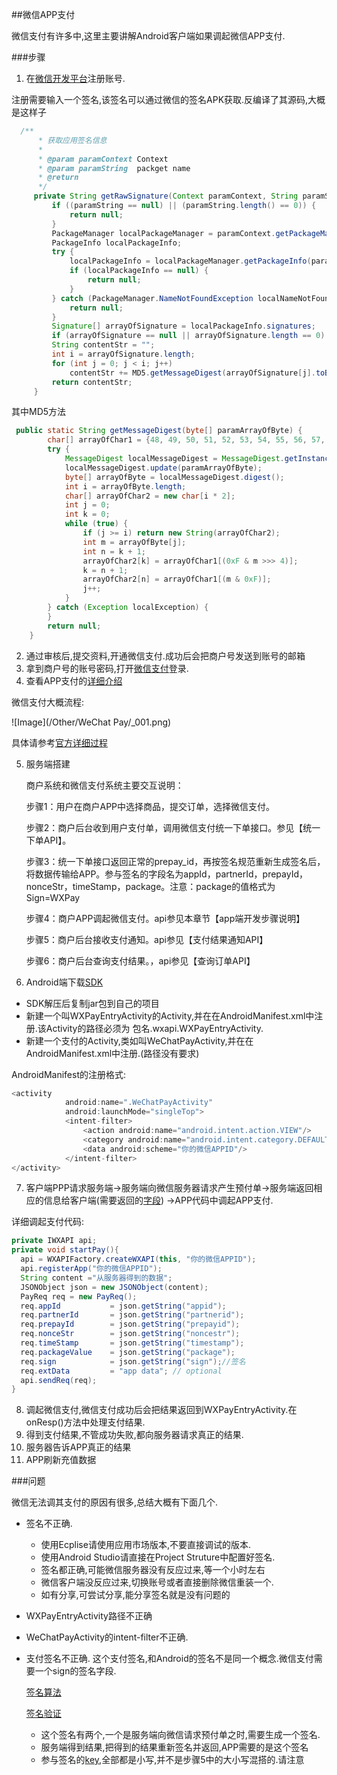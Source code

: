 ##微信APP支付

微信支付有许多中,这里主要讲解Android客户端如果调起微信APP支付.

###步骤
1. 在[微信开发平台](https://open.weixin.qq.com/)注册账号.

 注册需要输入一个签名,该签名可以通过微信的签名APK获取.反编译了其源码,大概是这样子

 ```java
   /**
       * 获取应用签名信息
       *
       * @param paramContext Context
       * @param paramString  packget name
       * @return
       */
      private String getRawSignature(Context paramContext, String paramString) {
          if ((paramString == null) || (paramString.length() == 0)) {
              return null;
          }
          PackageManager localPackageManager = paramContext.getPackageManager();
          PackageInfo localPackageInfo;
          try {
              localPackageInfo = localPackageManager.getPackageInfo(paramString, 64);
              if (localPackageInfo == null) {
                  return null;
              }
          } catch (PackageManager.NameNotFoundException localNameNotFoundException) {
              return null;
          }
          Signature[] arrayOfSignature = localPackageInfo.signatures;
          if (arrayOfSignature == null || arrayOfSignature.length == 0) return null;
          String contentStr = "";
          int i = arrayOfSignature.length;
          for (int j = 0; j < i; j++)
              contentStr += MD5.getMessageDigest(arrayOfSignature[j].toByteArray());
          return contentStr;
      }
  ```
  其中MD5方法
  ```java
   public static String getMessageDigest(byte[] paramArrayOfByte) {
          char[] arrayOfChar1 = {48, 49, 50, 51, 52, 53, 54, 55, 56, 57, 97, 98, 99, 100, 101, 102};
          try {
              MessageDigest localMessageDigest = MessageDigest.getInstance("MD5");
              localMessageDigest.update(paramArrayOfByte);
              byte[] arrayOfByte = localMessageDigest.digest();
              int i = arrayOfByte.length;
              char[] arrayOfChar2 = new char[i * 2];
              int j = 0;
              int k = 0;
              while (true) {
                  if (j >= i) return new String(arrayOfChar2);
                  int m = arrayOfByte[j];
                  int n = k + 1;
                  arrayOfChar2[k] = arrayOfChar1[(0xF & m >>> 4)];
                  k = n + 1;
                  arrayOfChar2[n] = arrayOfChar1[(m & 0xF)];
                  j++;
              }
          } catch (Exception localException) {
          }
          return null;
      }
  ```

2. 通过审核后,提交资料,开通微信支付.成功后会把商户号发送到账号的邮箱
3. 拿到商户号的账号密码,打开[微信支付](https://pay.weixin.qq.com/index.php/home/login?return_url=%2F)登录.
4. 查看APP支付的[详细介绍](https://pay.weixin.qq.com/wiki/doc/api/app/app.php?chapter=8_1)

 微信支付大概流程:

 ![Image](/Other/WeChat Pay/_001.png)

 具体请参考[官方详细过程](https://pay.weixin.qq.com/wiki/doc/api/app/app.php?chapter=8_3)

5. 服务端搭建

   商户系统和微信支付系统主要交互说明：

   步骤1：用户在商户APP中选择商品，提交订单，选择微信支付。

   步骤2：商户后台收到用户支付单，调用微信支付统一下单接口。参见【统一下单API】。

   步骤3：统一下单接口返回正常的prepay_id，再按签名规范重新生成签名后，将数据传输给APP。参与签名的字段名为appId，partnerId，prepayId，nonceStr，timeStamp，package。注意：package的值格式为Sign=WXPay

   步骤4：商户APP调起微信支付。api参见本章节【app端开发步骤说明】

   步骤5：商户后台接收支付通知。api参见【支付结果通知API】

   步骤6：商户后台查询支付结果。，api参见【查询订单API】


6. Android端下载[SDK](https://pay.weixin.qq.com/wiki/doc/api/app/app.php?chapter=11_1)

  * SDK解压后复制jar包到自己的项目
  * 新建一个叫WXPayEntryActivity的Activity,并在在AndroidManifest.xml中注册.该Activity的路径必须为 包名.wxapi.WXPayEntryActivity.
  * 新建一个支付的Activity,类如叫WeChatPayActivity,并在在AndroidManifest.xml中注册.(路径没有要求)

  AndroidManifest的注册格式:
  ```java
  <activity
              android:name=".WeChatPayActivity"
              android:launchMode="singleTop">
              <intent-filter>
                  <action android:name="android.intent.action.VIEW"/>
                  <category android:name="android.intent.category.DEFAULT"/>
                  <data android:scheme="你的微信APPID"/>
              </intent-filter>
  </activity>
  ```

7. 客户端PPP请求服务端→服务端向微信服务器请求产生预付单→服务端返回相应的信息给客户端(需要返回的[字段](https://pay.weixin.qq.com/wiki/doc/api/app/app.php?chapter=9_12&index=2))
  →APP代码中调起APP支付.

  详细调起支付代码:

  ```java
  private IWXAPI api;
  private void startPay(){
  	api = WXAPIFactory.createWXAPI(this, "你的微信APPID");
  	api.registerApp("你的微信APPID");
  	String content ="从服务器得到的数据";
  	JSONObject json = new JSONObject(content);
  	PayReq req = new PayReq();
    req.appId			= json.getString("appid");
    req.partnerId		= json.getString("partnerid");
    req.prepayId		= json.getString("prepayid");
    req.nonceStr		= json.getString("noncestr");
    req.timeStamp		= json.getString("timestamp");
    req.packageValue	= json.getString("package");
    req.sign			= json.getString("sign");//签名
    req.extData			= "app data"; // optional
    api.sendReq(req);
  }
  ```

8. 调起微信支付,微信支付成功后会把结果返回到WXPayEntryActivity.在onResp()方法中处理支付结果.
9. 得到支付结果,不管成功失败,都向服务器请求真正的结果.
10. 服务器告诉APP真正的结果
11. APP刷新充值数据

 ###问题

 微信无法调其支付的原因有很多,总结大概有下面几个.
  * 签名不正确.
    * 使用Ecplise请使用应用市场版本,不要直接调试的版本.
    * 使用Android Studio请直接在Project Struture中配置好签名.
    * 签名都正确,可能微信服务器没有反应过来,等一个小时左右
    * 微信客户端没反应过来,切换账号或者直接删除微信重装一个.
    * 如有分享,可尝试分享,能分享签名就是没有问题的

  * WXPayEntryActivity路径不正确
  * WeChatPayActivity的intent-filter不正确.
  * 支付签名不正确.
    这个支付签名,和Android的签名不是同一个概念.微信支付需要一个sign的签名字段.

    [签名算法](https://pay.weixin.qq.com/wiki/doc/api/app/app.php?chapter=4_3)

    [签名验证](https://pay.weixin.qq.com/wiki/tools/signverify/)

    * 这个签名有两个,一个是服务端向微信请求预付单之时,需要生成一个签名.
    * 服务端得到结果,把得到的结果重新签名并返回,APP需要的是这个签名
    * 参与签名的[key](https://pay.weixin.qq.com/wiki/doc/api/app/app.php?chapter=9_12&index=2),全部都是小写,并不是步骤5中的大小写混搭的.请注意

